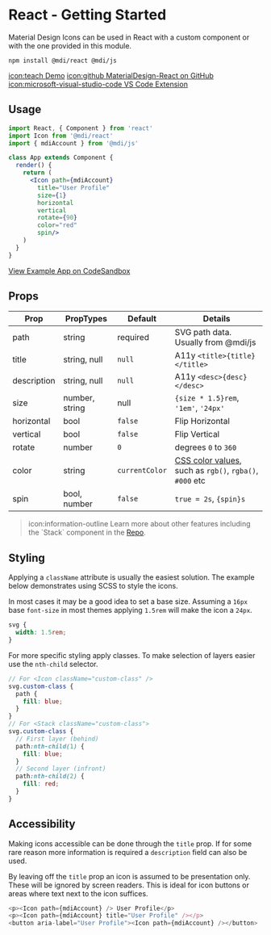 # React - Getting Started

Material Design Icons can be used in React with a custom component or with the one provided in this module.

```
npm install @mdi/react @mdi/js
```

<a href="https://templarian.github.io/@mdi/react/" class="btn btn-outline-primary">icon:teach Demo</a>
<a href="https://github.com/Templarian/MaterialDesign-React" class="btn btn-outline-secondary ml-2">icon:github MaterialDesign-React on GitHub</a>
<a href="https://marketplace.visualstudio.com/items?itemName=lukas-tr.materialdesignicons-intellisense" class="btn btn-outline-secondary ml-2">icon:microsoft-visual-studio-code VS Code Extension</a>

## Usage

```jsx
import React, { Component } from 'react'
import Icon from '@mdi/react'
import { mdiAccount } from '@mdi/js'

class App extends Component {
  render() {
    return (
      <Icon path={mdiAccount}
        title="User Profile"
        size={1}
        horizontal
        vertical
        rotate={90}
        color="red"
        spin/>
    )
  }
} 
```

<a href="https://codesandbox.io/s/staging-paper-5w879" class="btn btn-outline-secondary">View Example App on CodeSandbox</a>

## Props

| Prop        | PropTypes      | Default        | Details |
|-------------|----------------|----------------|---------|
| path        | string         | required       | SVG path data. Usually from @mdi/js |
| title       | string, null   | `null`         | A11y `<title>{title}</title>` |
| description | string, null   | `null`         | A11y `<desc>{desc}</desc>` |
| size        | number, string | null           | `{size * 1.5}rem`, `'1em'`, `'24px'` |
| horizontal  | bool           | `false`        | Flip Horizontal |
| vertical    | bool           | `false`        | Flip Vertical |
| rotate      | number         | `0`            | degrees `0` to `360` |
| color       | string         | `currentColor` | [CSS color values](https://developer.mozilla.org/en-US/docs/Web/CSS/color_value), such as `rgb()`, `rgba()`, `#000` etc |
| spin        | bool, number   | `false`        | `true = 2s`, `{spin}s` |

<blockquote class="alert alert-info">
  icon:information-outline Learn more about other features including the `Stack` component in the <a href="https://github.com/Templarian/MaterialDesign-React">Repo</a>.
</blockquote>

## Styling

Applying a `className` attribute is usually the easiest solution. The example below demonstrates using SCSS to style the icons.

In most cases it may be a good idea to set a base size. Assuming a `16px` base `font-size` in most themes applying `1.5rem` will make the icon a `24px`.

```scss
svg {
  width: 1.5rem;
}
```

For more specific styling apply classes. To make selection of layers easier use the `nth-child` selector.

```scss
// For <Icon className="custom-class" />
svg.custom-class {
  path {
    fill: blue;
  }
}
// For <Stack className="custom-class">
svg.custom-class {
  // First layer (behind)
  path:nth-child(1) {
    fill: blue;
  }
  // Second layer (infront)
  path:nth-child(2) {
    fill: red;
  }
}
```

## Accessibility

Making icons accessible can be done through the `title` prop. If for some rare reason more information is required a `description` field can also be used.

By leaving off the `title` prop an icon is assumed to be presentation only. These will be ignored by screen readers. This is ideal for icon buttons or areas where text next to the icon suffices.

```js
<p><Icon path={mdiAccount} /> User Profile</p>
<p><Icon path={mdiAccount} title="User Profile" /></p>
<button aria-label="User Profile"><Icon path={mdiAccount} /></button>
```
